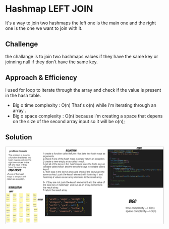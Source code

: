 # Hashmap LEFT JOIN
It's a way to join two hashmaps the left one is the main one and the right one is the one we want to join with it.
## Challenge
the challange is to join two hashmaps values if they have the same key or joinning null if they don't have the same key. 
## Approach & Efficiency
i used for loop to iterate through the array and check if the value is present in the hash table.

* Big o time complexity : O(n) That's o(n) while i'm iterating    through an   array .
* Big o space complexity : O(n) because i'm creating a space that depens on the size of the second array input so it will be o(n);
## Solution
![](./chal33img.PNG)